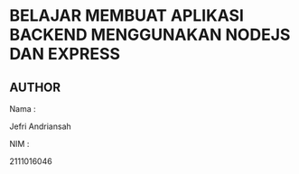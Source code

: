 # BELAJAR MEMBUAT APLIKASI BACKEND MENGGUNAKAN NODEJS DAN EXPRESS

## AUTHOR

Nama :

Jefri Andriansah

NIM :

2111016046 